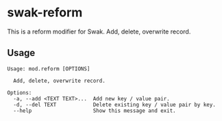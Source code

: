 # swak-reform

This is a reform modifier for Swak.
Add, delete, overwrite record.

## Usage

    Usage: mod.reform [OPTIONS]

      Add, delete, overwrite record.

    Options:
      -a, --add <TEXT TEXT>...  Add new key / value pair.
      -d, --del TEXT            Delete existing key / value pair by key.
      --help                    Show this message and exit.
